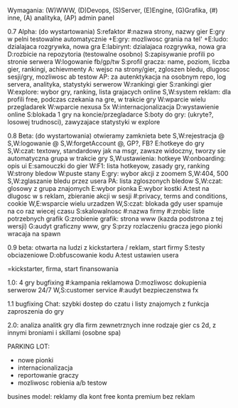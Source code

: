 Wymagania: (W)WWW, (D)Devops, (S)Server, (E)Engine, (G)Grafika, (#) inne, (A) analityka, (AP) admin panel

0.7 Alpha: (do wystartowania)
S:refaktor
#:nazwa strony, nazwy gier
E:gry w pelni testowalne automatycznie
+E:gry: mozliwosc grania na tel'
+E:ludo: dzialajaca rozgrywka, nowa gra
E:labirynt: dzialajaca rozgrywka, nowa gra
D:rozbicie na repozytoria (testowalne osobno)
S:zapisywanie profili po stronie serwera
W:logowanie fb/gp/tw
S:profil gracza: name, poziom, liczba gier, rankingi, achievmenty
A: wejsc na strony/gier, zgloszen bledu, dlugosc sesji/gry, mozliwosc ab testow
AP: za autenktykacja na osobnym repo, log servera, analityka, statystyki serwerow
W:rankingi gier
S:rankingi gier
W:explore: wybor gry, ranking, lista grajacych online
S,W:system reklam: dla profili free, podczas czekania na gre, w trakcie gry
W:wparcie wielu przegladarek
W:wparcie nexusa 5x
W:internacjonalizacja
D:wystawienie online
S:blokada 1 gry na koncie/przegladarce
S:boty do gry: (ukryte?, losowej trudnosci), zawyzajace statystyki w explore

0.8 Beta: (do wystartowania) otwieramy zamknieta bete
S,W:rejestracja @
S,W:logowanie @
S,W:forgetAccount @, GP?, FB?
E:hotkeye do gry
S,W:czat: textowy, standardowy jak na msgr, zawsze widoczny, tworzy sie automatyczna grupa w trakcie gry
S,W:ustawienia: hotkeye
W:onboarding: opis ui
E:samouczki do gier
W:F1: lista hotkeyow, zasady gry, ranking
W:strony bledow
W:puste stany
E:gry: wybor  akcji z zoomem
S,W:404, 500
S,W:zglaszanie bledu przez usera
PA: lista zgloszonych bledow
S,W:czat: glosowy z grupa znajomych
E:wybor pionka
E:wybor kostki
A:test na dlugosc w s reklam, zbieranie akcji w sesji
#:privacy, terms and conditions, cookie
W,E:wsparcie wielu urzadzen
W,S:czat: blokada gdy user spamuje na co raz wiecej czasu
S:skalowalnosc
#:nazwa firmy
#:zrobic liste potrzebnych grafik
G:zrobienie grafik: strona www (kazda podstrona z tej wersji)
G:audyt graficzny www, gry
S:przy rozlaczeniu gracza jego pionki wracaja na spawn

0.9 beta: otwarta na ludzi z kickstartera / reklam, start firmy
S:testy obciazeniowe
D:obfuscowanie kodu
A:test ustawien usera

=kickstarter, firma, start finansowania

1.0:
4 gry
bugfixing
#:kampania reklamowa
D:mozliwosc dokupienia serwerow 24/7
W,S:customer service
#:audyt bezpieczenstwa
fx

1.1
bugfixing
Chat:  szybki dostep do czatu i listy znajomych z funkcja zaproszenia do gry

2.0: 
analiza analitk
gry dla firm zewnetrznych
inne rodzaje gier
cs 2d, z innymi broniami i skillami (osobne spa)

PARKING LOT:
- nowe pionki
- internacionalizacja
- reportowanie graczy
- mozliwosc robienia a/b testow

busines model:
reklamy dla kont free
konta premium bez reklam